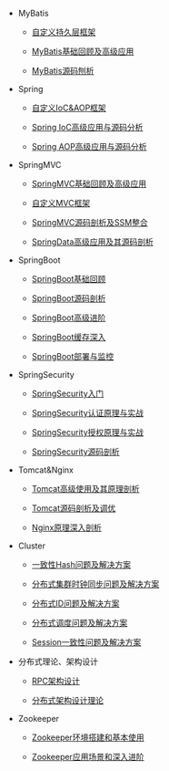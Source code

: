* MyBatis

  * [自定义持久层框架](md/MyBatis/自定义持久层框架.md)
  
  * [MyBatis基础回顾及高级应用](md/MyBatis/MyBatis基础回顾及高级应用.md)
  
  * [MyBatis源码刨析](md/MyBatis/MyBatis源码刨析.md)
  
* Spring

  * [自定义IoC&AOP框架](md/Spring/自定义IoC&AOP框架.md)
  
  * [Spring IoC高级应用与源码分析](md/Spring/Spring%20IoC高级应用与源码分析.md)
  
  * [Spring AOP高级应用与源码分析](md/Spring/Spring%20AOP高级应用与源码分析.md)

* SpringMVC

  * [SpringMVC基础回顾及高级应用](md/SpringMVC/SpringMVC基础回顾及高级应用.md)
  
  * [自定义MVC框架](md/SpringMVC/自定义MVC框架.md)
  
  * [SpringMVC源码剖析及SSM整合](md/SpringMVC/SpringMVC源码剖析及SSM整合.md)
  
  * [SpringData高级应用及其源码剖析](md/SpringMVC/SpringData高级应用及其源码剖析.md)

* SpringBoot

  * [SpringBoot基础回顾](md/SpringBoot/SpringBoot基础回顾.md)
  
  * [SpringBoot源码剖析](md/SpringBoot/SpringBoot源码剖析.md)
  
  * [SpringBoot高级进阶](md/SpringBoot/SpringBoot高级进阶.md)
  
  * [SpringBoot缓存深入](md/SpringBoot/SpringBoot缓存深入.md)
  
  * [SpringBoot部署与监控](md/SpringBoot/SpringBoot部署与监控.md)

* SpringSecurity

  * [SpringSecurity入门](md/SpringSecurity/SpringSecurity入门.md)
  
  * [SpringSecurity认证原理与实战](md/SpringSecurity/SpringSecurity认证原理与实战.md)
  
  * [SpringSecurity授权原理与实战](md/SpringSecurity/SpringSecurity授权原理与实战.md)
  
  * [SpringSecurity源码剖析](md/SpringSecurity/SpringSecurity源码剖析.md)

* Tomcat&Nginx

  * [Tomcat高级使用及其原理剖析](md/Tomcat&Nginx/Tomcat高级使用及其原理剖析.md)
  
  * [Tomcat源码剖析及调优](md/Tomcat&Nginx/Tomcat源码剖析及调优.md)
  
  * [Nginx原理深入剖析](md/Tomcat&Nginx/Nginx原理深入剖析.md)

* Cluster

  * [一致性Hash问题及解决方案](md/Cluster/一致性Hash问题及解决方案.md)
  
  * [分布式集群时钟同步问题及解决方案](md/Cluster/分布式集群时钟同步问题及解决方案.md)
  
  * [分布式ID问题及解决方案](md/Cluster/分布式ID问题及解决方案.md)
  
  * [分布式调度问题及解决方案](md/Cluster/分布式调度问题及解决方案.md)
  
  * [Session一致性问题及解决方案](md/Cluster/Session一致性问题及解决方案.md)

* 分布式理论、架构设计

  * [RPC架构设计](md/分布式理论、架构设计/RPC架构设计.md)
  
  * [分布式架构设计理论](md/分布式理论、架构设计/分布式架构设计理论.md)

* Zookeeper

  * [Zookeeper环境搭建和基本使用](md/Zookeeper/Zookeeper环境搭建和基本使用.md)
  
  * [Zookeeper应用场景和深入进阶](md/Zookeeper/Zookeeper应用场景和深入进阶.md)